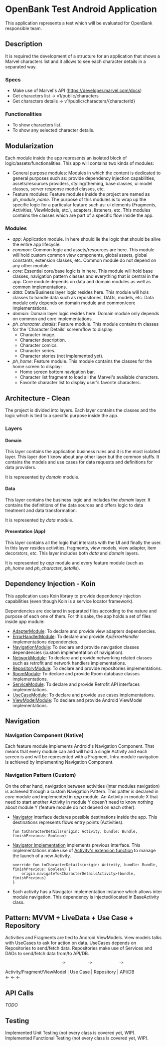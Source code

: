 # OpenBank Test Android Application

This application represents a test which will be evaluated for OpenBank responsible team.

## Description
It is required the development of a structure for an application that shows a Marvel characters list
and it allows to see each character details in a separated way.

### Specs
* Make use of Marvel's API (https://developer.marvel.com/docs)
* Get characters list -> v1/public/characters
* Get characters details -> v1/public/characters/{characterId}

### Functionalities
* To show characters list.
* To show any selected character details.

## Modularization
Each module inside the app represents an isolated block of logic/assets/functionalities.
This app will contains two kinds of modules:
* General purpose modules: Modules in which the content is dedicated to general purposes such as:
  provide dependency injection capabilities, assets/resources providers, styling/theming, base classes, 
  ui model classes, server response model classes, etc.
* Feature modules: Feature modules inside the project are named as ph_*module_name*. The purpose of
  this modules is to wrap up the specific logic for a particular feature such as: ui elements 
  (Fragments, Activities, ViewModels, etc.), adapters, listeners, etc. This modules contains the 
  classes which are part of a specific flow inside the app.

### Modules
* _app_: Application module. In here should lie the logic that should be alive the entire app lifecycle.
* _common_: Common logic and assets/resources are here. This module will hold custom common view 
  components, global assets, global constants, extension classes, etc. Common module do not depend
  on any other module.
* _core_: Essential core/base logic is in here. This module will hold base classes, navigation pattern
  classes and everything that is central in the app. Core module depends on data and domain modules
  as well as common implementations.
* _data_: Data/Business layer logic resides here. This module will hols classes to handle data such as
  repositories, DAOs, models, etc. Data module only depends on domain module and common/core 
  implementations.
* _domain_: Domain layer logic resides here. Domain module only depends on common and core 
  implementations.
* _ph_character_details_: Feature module. This module contains th classes for the 'Character Details'
  screen/flow to display: 
  * Character image.
  * Character description.
  * Character comics.
  * Character series.
  * Character stories (not implemented yet).
* _ph_home_: Feature module. This module contains the classes for the home screen to display:
  * Home screen bottom navigation bar.
  * Character list fragment to load all the Marvel's available characters.
  * Favorite character list to display user's favorite characters.

## Architecture - Clean
The project is divided into layers. Each layer contains the classes and the logic which is tied to a 
specific purpose inside the app.

### Layers
#### Domain
This layer contains the application business rules and it is the most isolated layer. This
layer don't know about any other layer but the common stuffs. It contains the models and use cases
for data requests and definitions for data providers.

It is represented by _domain_ module.

#### Data
This layer contains the business logic and includes the _domain_ layer. It contains the
definitions of the data sources and offers logic to data treatment and data transformation.

It is represented by _data_ module.

#### Presentation (App)
This layer contains all the logic that interacts with the UI and finally the
user. In this layer resides activities, fragments, view models, view adapter, item decorators,
etc. This layer includes both _data_ and _domain_ layers.

It is represented by _app_ module and every feature module (such as _ph_home_ and 
_ph_character_details_).

## Dependency Injection - Koin
This application uses Koin library to provide dependency injection capabilities (even though Koin is 
a service locator framework).

Dependencies are declared in separated files according to the nature and purpose of each one of them.
For this sake, the app holds a set of files inside _app_ module:
  * [AdapterModule](https://github.com/dvmatias/OB_Marvel/blob/master/app/src/main/java/com/cmdv/obmarvel/koin/AdapterModule.kt): To declare and provide view adapters dependencies.
  * [ErrorHandlerModule](https://github.com/dvmatias/OB_Marvel/blob/master/app/src/main/java/com/cmdv/obmarvel/koin/ErrorHandlerModule.kt): To declare and provide _ApiErrorHandler_ implementations dependencies.
  * [NavigationModule](https://github.com/dvmatias/OB_Marvel/blob/master/app/src/main/java/com/cmdv/obmarvel/koin/NavigationModule.kt): To declare and provide navigation classes dependencies (custom implementation
    of navigation).
  * [NetworkModule](https://github.com/dvmatias/OB_Marvel/blob/master/app/src/main/java/com/cmdv/obmarvel/koin/NetworkModule.kt): To declare and provide networking related classes such as retrofit and network 
    handlers implementations.
  * [RepositoryModule](https://github.com/dvmatias/OB_Marvel/blob/master/app/src/main/java/com/cmdv/obmarvel/koin/RepositoryModule.kt): To declare and provide repositories implementations.
  * [RoomModule](https://github.com/dvmatias/OB_Marvel/blob/master/app/src/main/java/com/cmdv/obmarvel/koin/RoomModule.kt): To declare and provide Room database classes implementations.
  * [ServiceModule](https://github.com/dvmatias/OB_Marvel/blob/master/app/src/main/java/com/cmdv/obmarvel/koin/ServiceModule.kt): To declare and provide Retrofit API interfaces implementations.
  * [UseCaseModule](https://github.com/dvmatias/OB_Marvel/blob/master/app/src/main/java/com/cmdv/obmarvel/koin/UseCaseModule.kt): To declare and provide use cases implementations.
  * [ViewModelModule](https://github.com/dvmatias/OB_Marvel/blob/master/app/src/main/java/com/cmdv/obmarvel/koin/ViewModelModule.kt): To declare and provide Android ViewModel implementations.

## Navigation
### Navigation Component (Native)
Each feature module implements Android's Navigation Component. That means that every module can and 
will hold a single Activity and each screen is and will be represented with a Fragment. Intra module
navigation is achieved by implementing Navigation Component.

### Navigation Pattern (Custom)
On the other hand, navigation between activities (inter modules navigation) is achieved through a 
custom Navigation Pattern. This patter is declared in _core_ module and implemented in _app_ module.
An Activity in module X that need to start another Activity in module Y doesn't need to know nothing
about module Y (feature module do not depend on each other).
  * [Navigator](https://github.com/dvmatias/OB_Marvel/blob/master/core/src/main/java/com/cmdv/core/navigator/Navigator.kt) interface declares possible destinations inside the app. This destinations represents 
    flows entry points (Activities).
    ```
    fun toCharacterDetails(origin: Activity, bundle: Bundle, finishPrevious: Boolean)
    ```
  * [Navigator Implementation](https://github.com/dvmatias/OB_Marvel/blob/master/app/src/main/java/com/cmdv/obmarvel/navigator/NavigatorImpl.kt) implements previous interface. This implementations make use of 
    [Activity's extension function](https://github.com/dvmatias/OB_Marvel/blob/master/common/src/main/java/com/cmdv/common/extensions/ActivityNavigationExtensions.kt) to manage the launch of a new Activity.
    ```
    override fun toCharacterDetails(origin: Activity, bundle: Bundle, finishPrevious: Boolean) {
        origin.navigateTo<CharacterDetailsActivity>(bundle, finishPrevious)
    }
    ```
  * Each activity has a Navigator implementation instance which allows inter module navigation. This
    dependency is injected/located in BaseActivity class.

## Pattern: MVVM + LiveData + Use Case + Repository
Activities and Fragments are tied to Android ViewModels. View models talks with UseCases to ask for
action on data. UseCases depends on Repositories to send/fetch data. Repositories make use of 
Services and DAOs to send/fetch data from/to API/DB.

                             ->          ->            -> 
Activity/Fragment/ViewModel  |  Use Case |  Repository  |  API/DB               
                            <-          <-            <-

## API Calls
_TODO_

## Testing
Implemented Unit Testing (not every class is covered yet, WIP).
Implemented Functional Testing (not every class is covered yet, WIP).
